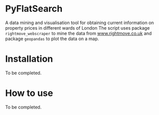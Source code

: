 # PyFlatSearch
A data mining and visualisation tool for obtaining current information on property prices in different wards of London
The script uses package <code>rightmove_webscraper</code> to mine the data from www.rightmove.co.uk and package <code>geopandas</code> to plot the data on a map.

# Installation
To be completed.

# How to use
To be completed.
